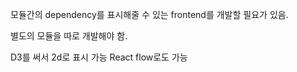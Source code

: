 모듈간의 dependency를 표시해줄 수 있는 frontend를 개발할 필요가 있음.

별도의 모듈을 따로 개발해야 함.

D3를 써서 2d로 표시 가능
React flow로도 가능

